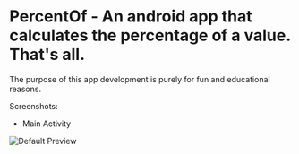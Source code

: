 # PercentOf - An android app that calculates the percentage of a value. That's all.

The purpose of this app development is purely for fun and educational reasons.

Screenshots:

- Main Activity

![Default Preview](https://s30.postimg.org/3zlyrtpdd/Screen_Shot_2017-06-15_at_12.00.18.png)
